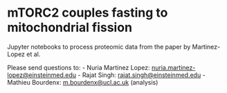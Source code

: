# mTORC2 couples fasting to mitochondrial fission

Jupyter notebooks to process proteomic data from the paper by Martinez-Lopez et al.

Please send questions to:
    - Nuria Martinez Lopez: nuria.martinez-lopez@einsteinmed.edu
    - Rajat Singh: rajat.singh@einsteinmed.edu
    - Mathieu Bourdenx: m.bourdenx@ucl.ac.uk (analysis)
